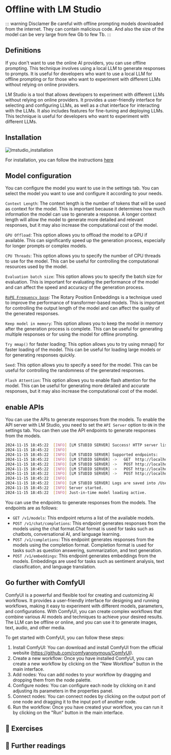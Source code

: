 # Offline with LM Studio

::: warning Disclamer
Be careful with offline prompting models downloaded from the internet. They can contain malicious code. And also the size of the model can be very large from few Gb to few Tb. 
:::

## Definitions

If you don't want to use the online AI providers, you can use offline prompting. This technique involves using a local LLM to generate responses to prompts. It is useful for developers who want to use a local LLM for offline prompting or for those who want to experiment with different LLMs without relying on online providers.

LM Studio is a tool that allows developers to experiment with different LLMs without relying on online providers. It provides a user-friendly interface for selecting and configuring LLMs, as well as a chat interface for interacting with the LLMs. It also includes features for fine-tuning and deploying LLMs. This technique is useful for developers who want to experiment with different LLMs.

## Installation

![lmstudio_installation](../assets/images/lmstudio.png)

For installation, you can follow the instructions [here](https://lmstudio.ai/docs/)

## Model configuration

You can configure the model you want to use in the settings tab. You can select the model you want to use and configure it according to your needs.

`Context Length`: The context length is the number of tokens that will be used as context for the model. This is important because it determines how much information the model can use to generate a response. A longer context length will allow the model to generate more detailed and relevant responses, but it may also increase the computational cost of the model.

`GPU Offload`: This option allows you to offload the model to a GPU if available. This can significantly speed up the generation process, especially for longer prompts or complex models.

`CPU Threads`: This option allows you to specify the number of CPU threads to use for the model. This can be useful for controlling the computational resources used by the model.

`Evaluation batch size`: This option allows you to specify the batch size for evaluation. This is important for evaluating the performance of the model and can affect the speed and accuracy of the generation process.

[`RoPE Frequency base`]( 
https://www.hopsworks.ai/dictionary/rope-scaling): The Rotary Position Embeddings is a technique used to improve the performance of transformer-based models. This is important for controlling the output length of the model and can affect the quality of the generated responses.

`Keep model in memory`: This option allows you to keep the model in memory after the generation process is complete. This can be useful for generating multiple responses or for using the model for offline prompting.

`Try mmap()` for faster loading: This option allows you to try using mmap() for faster loading of the model. This can be useful for loading large models or for generating responses quickly.

`Seed`: This option allows you to specify a seed for the model. This can be useful for controlling the randomness of the generated responses.

`Flash Attention`: This option allows you to enable flash attention for the model. This can be useful for generating more detailed and accurate responses, but it may also increase the computational cost of the model.


## enable APIs

You can use the APIs to generate responses from the models. To enable the API server with LM Studio, you need to set the `API Server` option to `ON` in the settings tab. You can then use the API endpoints to generate responses from the models.


```bash
2024-11-15 18:45:22  [INFO] [LM STUDIO SERVER] Success! HTTP server listening on port 1234
2024-11-15 18:45:22  [INFO]
2024-11-15 18:45:22  [INFO] [LM STUDIO SERVER] Supported endpoints:
2024-11-15 18:45:22  [INFO] [LM STUDIO SERVER] ->	GET  http://localhost:1234/v1/models
2024-11-15 18:45:22  [INFO] [LM STUDIO SERVER] ->	POST http://localhost:1234/v1/chat/completions
2024-11-15 18:45:22  [INFO] [LM STUDIO SERVER] ->	POST http://localhost:1234/v1/completions
2024-11-15 18:45:22  [INFO] [LM STUDIO SERVER] ->	POST http://localhost:1234/v1/embeddings
2024-11-15 18:45:22  [INFO]
2024-11-15 18:45:22  [INFO] [LM STUDIO SERVER] Logs are saved into /Users/ibrahim/.cache/lm-studio/server-logs
2024-11-15 18:45:22  [INFO] Server started.
2024-11-15 18:45:22  [INFO] Just-in-time model loading active.
```

You can use the endpoints to generate responses from the models. The endpoints are as follows:

- `GET /v1/models`: This endpoint returns a list of the available models.
- `POST /v1/chat/completions`: This endpoint generates responses from the models using the chat format.Chat format is used for tasks such as chatbots, conversational AI, and language learning.
- `POST /v1/completions`: This endpoint generates responses from the models using the completion format. Completion format is used for tasks such as question answering, summarization, and text generation.
- `POST /v1/embeddings`: This endpoint generates embeddings from the models. Embeddings are used for tasks such as sentiment analysis, text classification, and language translation.



## Go further with ComfyUI

ComfyUI is a powerful and flexible tool for creating and customizing AI workflows. It provides a user-friendly interface for designing and running workflows, making it easy to experiment with different models, parameters, and configurations. With ComfyUI, you can create complex workflows that combine various AI models and techniques to achieve your desired results. The LLM can be offline or online, and you can use it to generate images, text, audio, and other media.

To get started with ComfyUI, you can follow these steps:

1. Install ComfyUI: You can download and install ComfyUI from the official website (https://github.com/comfyanonymous/ComfyUI).
2. Create a new workflow: Once you have installed ComfyUI, you can create a new workflow by clicking on the "New Workflow" button in the main interface.
3. Add nodes: You can add nodes to your workflow by dragging and dropping them from the node palette.
4. Configure nodes: You can configure each node by clicking on it and adjusting its parameters in the properties panel.
5. Connect nodes: You can connect nodes by clicking on the output port of one node and dragging it to the input port of another node.
6. Run the workflow: Once you have created your workflow, you can run it by clicking on the "Run" button in the main interface.



## 🧪 Exercises

## 📖 Further readings
